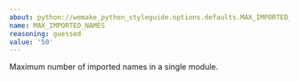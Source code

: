 ```yaml
---
about: python://wemake_python_styleguide.options.defaults.MAX_IMPORTED_NAMES
name: MAX_IMPORTED_NAMES
reasoning: guessed
value: '50'
---
```


Maximum number of imported names in a single module.